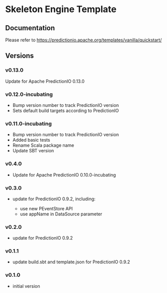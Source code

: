 # Skeleton Engine Template

## Documentation

Please refer to https://predictionio.apache.org/templates/vanilla/quickstart/

## Versions

### v0.13.0

Update for Apache PredictionIO 0.13.0

### v0.12.0-incubating

- Bump version number to track PredictionIO version
- Sets default build targets according to PredictionIO

### v0.11.0-incubating

- Bump version number to track PredictionIO version
- Added basic tests
- Rename Scala package name
- Update SBT version

### v0.4.0

- Update for Apache PredictionIO 0.10.0-incubating

### v0.3.0

- update for PredictionIO 0.9.2, including:

  - use new PEventStore API
  - use appName in DataSource parameter


### v0.2.0

- update for PredictionIO 0.9.2

### v0.1.1

- update build.sbt and template.json for PredictionIO 0.9.2

### v0.1.0

- initial version
